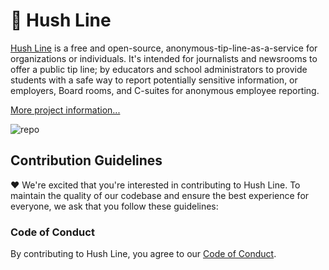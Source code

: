 # 🤫 Hush Line

[Hush Line](https://hushline.app) is a free and open-source, anonymous-tip-line-as-a-service for organizations or individuals. It's intended for journalists and newsrooms to offer a public tip line; by educators and school administrators to provide students with a safe way to report potentially sensitive information, or employers, Board rooms, and C-suites for anonymous employee reporting.

[More project information...](https://github.com/scidsg/project-info/tree/main/hush-line)

![repo](https://github.com/user-attachments/assets/65e80fb3-9de5-4b7a-b0f7-b72bf55a1f78)

## Contribution Guidelines

❤️ We're excited that you're interested in contributing to Hush Line. To maintain the quality of our codebase and ensure the best experience for everyone, we ask that you follow these guidelines:

### Code of Conduct

By contributing to Hush Line, you agree to our [Code of Conduct](https://github.com/scidsg/business-resources/blob/main/Policies%20%26%20Procedures/Code%20of%20Conduct.md).
